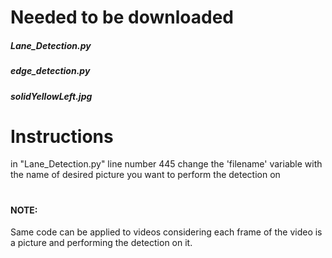 # Needed to be downloaded
##### Lane_Detection.py
##### edge_detection.py
##### solidYellowLeft.jpg
# Instructions
in "Lane_Detection.py" line number 445 change the 'filename' variable with the name of desired picture you want to perform the detection on
#
#### NOTE:
Same code can be applied to videos considering each frame of the video is a picture and performing the detection on it.
